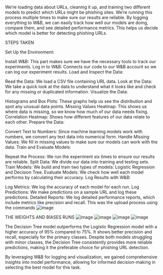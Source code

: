 We’re loading data about URLs, cleaning it up, and training two different models to predict which URLs might be phishing sites. We’re running this process multiple times to make sure our results are reliable.
By logging everything to W&B, we can easily track how well our models are doing, compare them, and see detailed performance metrics. This helps us decide which model is better for detecting phishing URLs.

STEPS TAKEN

Set Up the Environment:

Install W&B: This part makes sure we have the necessary tools to track our experiments.
Log in to W&B: Connects our code to our W&B account so we can log our experiment results.
Load and Inspect the Data:

Read the Data: We load a CSV file containing URL data.
Look at the Data: We take a quick look at the data to understand what it looks like and check for any missing or duplicated information.
Visualize the Data:

Histograms and Box Plots: These graphs help us see the distribution and spot any unusual data points.
Missing Values Heatmap: This shows us where data is missing, so we know how much of our data needs fixing.
Correlation Heatmap: Shows how different features of our data relate to each other.
Prepare the Data:

Convert Text to Numbers: Since machine learning models work with numbers, we convert any text data into numerical form.
Handle Missing Values: We fill in missing values to make sure our models can work with the data.
Train and Evaluate Models:

Repeat the Process: We run the experiment six times to ensure our results are reliable.
Split Data: We divide our data into training and testing sets.
Train Models: We build and train two types of models: Logistic Regression and Decision Tree.
Evaluate Models: We check how well each model performs by calculating their accuracy.
Log Results with W&B:

Log Metrics: We log the accuracy of each model for each run.
Log Predictions: We make predictions on a sample URL and log these predictions.
Detailed Reports: We log detailed performance reports, which include metrics like precision and recall.
This was the upload process using the commands
![image](https://github.com/user-attachments/assets/f90fb2ca-fe51-483e-aed7-087226af9d2d)

THE WEIGHTS AND BIASES RUNS
![image](https://github.com/user-attachments/assets/4bf13453-e565-4eb1-8a58-95d990414c1c)
![image](https://github.com/user-attachments/assets/f75d2320-2c47-498c-8aa8-37bbeb9a1deb)
![image](https://github.com/user-attachments/assets/39145d7b-9e4c-4a75-bc73-4dfcd54a6dc9)
![image](https://github.com/user-attachments/assets/a21d5596-a532-45a6-9d18-fcf57c93e737)



The Decision Tree model outperforms the Logistic Regression model with a higher accuracy of 95% compared to 75%. It shows better precision and recall, especially for the primary classes. Despite both models struggling with minor classes, the Decision Tree consistently provides more reliable predictions, making it the preferable choice for phishing URL detection.

By leveraging W&B for logging and visualization, we gained comprehensive insights into model performance, allowing for informed decision-making in selecting the best model for this task.
